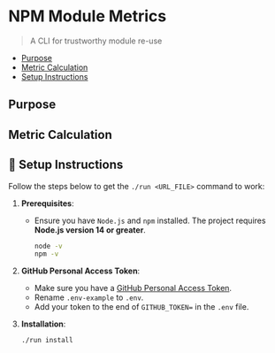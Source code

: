 # NPM Module Metrics

> A CLI for trustworthy module re-use

<!-- toc -->
- [Purpose](#purpose)
- [Metric Calculation](#metric-calculation)
- [Setup Instructions](#-setup-instructions)

<!-- tocstop -->

## Purpose
## Metric Calculation
## 🚀 Setup Instructions

Follow the steps below to get the `./run <URL_FILE>` command to work:

1. **Prerequisites**:
    - Ensure you have `Node.js` and `npm` installed. The project requires **Node.js version 14 or greater**.
        ```bash
        node -v
        npm -v
        ```
2. **GitHub Personal Access Token**:
    - Make sure you have a [GitHub Personal Access Token](https://docs.github.com/en/authentication/keeping-your-account-and-data-secure/managing-your-personal-access-tokens#creating-a-personal-access-token-classic).
    - Rename `.env-example` to `.env`.
    - Add your token to the end of `GITHUB_TOKEN=` in the `.env` file.

3. **Installation**:
    ```bash
    ./run install
    ```
